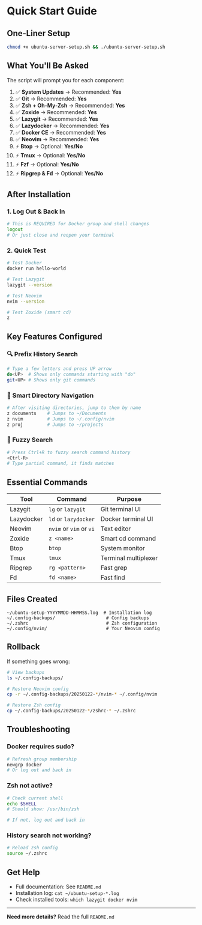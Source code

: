 # Quick Start Guide

## One-Liner Setup

```bash
chmod +x ubuntu-server-setup.sh && ./ubuntu-server-setup.sh
```

## What You'll Be Asked

The script will prompt you for each component:

1. ✅ **System Updates** → Recommended: **Yes**
2. ✅ **Git** → Recommended: **Yes**
3. ✅ **Zsh + Oh-My-Zsh** → Recommended: **Yes**
4. ✅ **Zoxide** → Recommended: **Yes**
5. ✅ **Lazygit** → Recommended: **Yes**
6. ✅ **Lazydocker** → Recommended: **Yes**
7. ✅ **Docker CE** → Recommended: **Yes**
8. ✅ **Neovim** → Recommended: **Yes**
9. ⚡ **Btop** → Optional: **Yes/No**
10. ⚡ **Tmux** → Optional: **Yes/No**
11. ⚡ **Fzf** → Optional: **Yes/No**
12. ⚡ **Ripgrep & Fd** → Optional: **Yes/No**

## After Installation

### 1. Log Out & Back In

```bash
# This is REQUIRED for Docker group and shell changes
logout
# Or just close and reopen your terminal
```

### 2. Quick Test

```bash
# Test Docker
docker run hello-world

# Test Lazygit
lazygit --version

# Test Neovim
nvim --version

# Test Zoxide (smart cd)
z
```

## Key Features Configured

### 🔍 Prefix History Search
```bash
# Type a few letters and press UP arrow
do<UP>  # Shows only commands starting with "do"
git<UP> # Shows only git commands
```

### 📁 Smart Directory Navigation
```bash
# After visiting directories, jump to them by name
z documents    # Jumps to ~/Documents
z nvim         # Jumps to ~/.config/nvim
z proj         # Jumps to ~/projects
```

### 🔎 Fuzzy Search
```bash
# Press Ctrl+R to fuzzy search command history
<Ctrl-R>
# Type partial command, it finds matches
```

## Essential Commands

| Tool | Command | Purpose |
|------|---------|---------|
| Lazygit | `lg` or `lazygit` | Git terminal UI |
| Lazydocker | `ld` or `lazydocker` | Docker terminal UI |
| Neovim | `nvim` or `vim` or `vi` | Text editor |
| Zoxide | `z <name>` | Smart cd command |
| Btop | `btop` | System monitor |
| Tmux | `tmux` | Terminal multiplexer |
| Ripgrep | `rg <pattern>` | Fast grep |
| Fd | `fd <name>` | Fast find |

## Files Created

```
~/ubuntu-setup-YYYYMMDD-HHMMSS.log  # Installation log
~/.config-backups/                   # Config backups
~/.zshrc                             # Zsh configuration
~/.config/nvim/                      # Your Neovim config
```

## Rollback

If something goes wrong:

```bash
# View backups
ls ~/.config-backups/

# Restore Neovim config
cp -r ~/.config-backups/20250122-*/nvim-* ~/.config/nvim

# Restore Zsh config
cp ~/.config-backups/20250122-*/zshrc-* ~/.zshrc
```

## Troubleshooting

### Docker requires sudo?
```bash
# Refresh group membership
newgrp docker
# Or log out and back in
```

### Zsh not active?
```bash
# Check current shell
echo $SHELL
# Should show: /usr/bin/zsh

# If not, log out and back in
```

### History search not working?
```bash
# Reload zsh config
source ~/.zshrc
```

## Get Help

- Full documentation: See `README.md`
- Installation log: `cat ~/ubuntu-setup-*.log`
- Check installed tools: `which lazygit docker nvim`

---

**Need more details?** Read the full `README.md`
